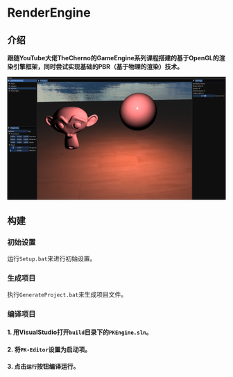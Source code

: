 # RenderEngine

## 介绍

__跟随YouTube大佬TheCherno的GameEngine系列课程搭建的基于OpenGL的渲染引擎框架，同时尝试实现基础的PBR（基于物理的渲染）技术。__  

![alt text](Readme/image.png)

## 构建

### 初始设置

运行`Setup.bat`来进行初始设置。

### 生成项目

执行`GenerateProject.bat`来生成项目文件。

### 编译项目  

#### 1. 用VisualStudio打开`build`目录下的`PKEngine.sln`。  
#### 2. 将`PK-Editor`设置为启动项。
#### 3. 点击`运行`按钮编译运行。